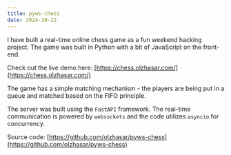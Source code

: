 ```yaml
---
title: pyws-chess
date: 2024-10-22
---
```


I have built a real-time online chess game as a fun weekend hacking project. The game was built in Python with a bit of JavaScript on the front-end.


Check out the live demo here:
[https://chess.olzhasar.com/](https://chess.olzhasar.com/)


The game has a simple matching mechanism - the players are being put in a queue and matched based on the FIFO principle.

The server was built using the `FastAPI` framework. The real-time communication is powered by `websockets` and the code utilizes `asyncio` for concurrency.

Source code:
[https://github.com/olzhasar/pyws-chess](https://github.com/olzhasar/pyws-chess)
